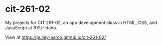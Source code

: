 # cit-261-02
My projects for CIT 261-02, an app development class in HTML, CSS, and JavaScript at BYU-Idaho.

View at https://pulley-aaron.github.io/cit-261-02/
